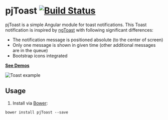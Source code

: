 # pjToast [![Build Status](https://travis-ci.org/peterjurkovic/pjToast.svg)](https://travis-ci.org/peterjurkovic/pjToast)


pjToast is a simple Angular module for toast notifications. This Toast notification is inspired by [ngToast](http://tamerayd.in/ngToast/) with following significant differences:

* The notification message is positioned absolute (to the center of screen)
* Only one message is shown in given time (other additional messages are in the queue)
* Bootstrap icons integrated

**[See Demos](http://pjtoast.peterjurkovic.sk/)**

![Toast example](http://pjtoast.peterjurkovic.sk/toast-example.png)

## Usage

1. Install via [Bower](http://bower.io/):
  ```
  bower install pjToast --save
  ```
 
